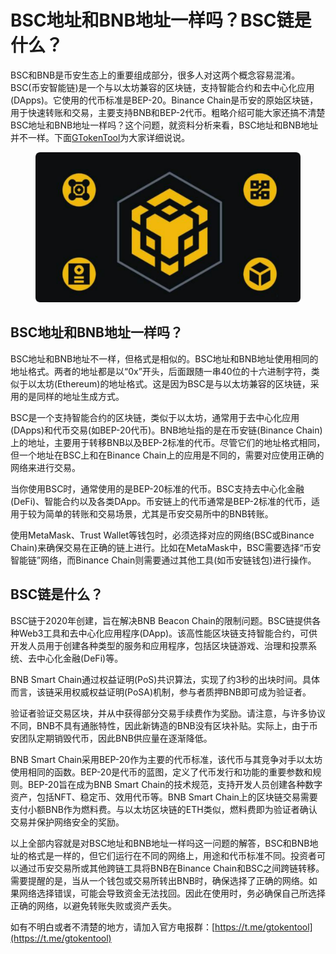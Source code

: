 # BSC地址和BNB地址一样吗？BSC链是什么？

BSC和BNB是币安生态上的重要组成部分，很多人对这两个概念容易混淆。BSC(币安智能链)是一个与以太坊兼容的区块链，支持智能合约和去中心化应用(DApps)。它使用的代币标准是BEP-20。Binance Chain是币安的原始区块链，用于快速转账和交易，主要支持BNB和BEP-2代币。粗略介绍可能大家还搞不清楚BSC地址和BNB地址一样吗？这个问题，就资料分析来看，BSC地址和BNB地址并不一样。下面[GTokenTool](https://www.gtokentool.com)为大家详细说说。

<figure><img src="../../.gitbook/assets/20241220-142523.png" alt=""><figcaption></figcaption></figure>

## BSC地址和BNB地址一样吗？

BSC地址和BNB地址不一样，但格式是相似的。BSC地址和BNB地址使用相同的地址格式。两者的地址都是以“0x”开头，后面跟随一串40位的十六进制字符，类似于以太坊(Ethereum)的地址格式。这是因为BSC是与以太坊兼容的区块链，采用的是同样的地址生成方式。

BSC是一个支持智能合约的区块链，类似于以太坊，通常用于去中心化应用(DApps)和代币交易(如BEP-20代币)。BNB地址指的是在币安链(Binance Chain)上的地址，主要用于转移BNB以及BEP-2标准的代币。尽管它们的地址格式相同，但一个地址在BSC上和在Binance Chain上的应用是不同的，需要对应使用正确的网络来进行交易。

当你使用BSC时，通常使用的是BEP-20标准的代币。BSC支持去中心化金融(DeFi)、智能合约以及各类DApp。币安链上的代币通常是BEP-2标准的代币，适用于较为简单的转账和交易场景，尤其是币安交易所中的BNB转账。

使用MetaMask、Trust Wallet等钱包时，必须选择对应的网络(BSC或Binance Chain)来确保交易在正确的链上进行。比如在MetaMask中，BSC需要选择“币安智能链”网络，而Binance Chain则需要通过其他工具(如币安链钱包)进行操作。

## BSC链是什么？

BSC链于2020年创建，旨在解决BNB Beacon Chain的限制问题。BSC链提供各种Web3工具和去中心化应用程序(DApp)。该高性能区块链支持智能合约，可供开发人员用于创建各种类型的服务和应用程序，包括区块链游戏、治理和投票系统、去中心化金融(DeFi)等。

BNB Smart Chain通过权益证明(PoS)共识算法，实现了约3秒的出块时间。具体而言，该链采用权威权益证明(PoSA)机制，参与者质押BNB即可成为验证者。

验证者验证交易区块，并从中获得部分交易手续费作为奖励。请注意，与许多协议不同，BNB不具有通胀特性，因此新铸造的BNB没有区块补贴。实际上，由于币安团队定期销毁代币，因此BNB供应量在逐渐降低。

BNB Smart Chain采用BEP-20作为主要的代币标准，该代币与其竞争对手以太坊使用相同的函数。BEP-20是代币的蓝图，定义了代币发行和功能的重要参数和规则。BEP-20旨在成为BNB Smart Chain的技术规范，支持开发人员创建各种数字资产，包括NFT、稳定币、效用代币等。BNB Smart Chain上的区块链交易需要支付小额BNB作为燃料费。与以太坊区块链的ETH类似，燃料费即为验证者确认交易并保护网络安全的奖励。

以上全部内容就是对BSC地址和BNB地址一样吗这一问题的解答，BSC和BNB地址的格式是一样的，但它们运行在不同的网络上，用途和代币标准不同。投资者可以通过币安交易所或其他跨链工具将BNB在Binance Chain和BSC之间跨链转移。需要提醒的是，当从一个钱包或交易所转出BNB时，确保选择了正确的网络。如果网络选择错误，可能会导致资金无法找回。因此在使用时，务必确保自己所选择正确的网络，以避免转账失败或资产丢失。

如有不明白或者不清楚的地方，请加入官方电报群：[https://t.me/gtokentool](https://t.me/gtokentool)
